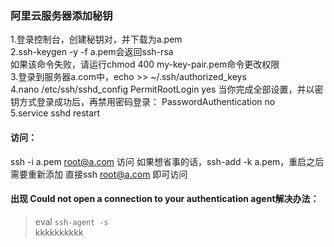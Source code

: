 ### 阿里云服务器添加秘钥
1.登录控制台，创建秘钥对，并下载为a.pem  
2.ssh-keygen -y -f a.pem会返回ssh-rsa  
如果该命令失败，请运行chmod 400 my-key-pair.pem命令更改权限  
3.登录到服务器a.com中，echo >> ~/.ssh/authorized_keys  
4.nano /etc/ssh/sshd_config
PermitRootLogin yes
当你完成全部设置，并以密钥方式登录成功后，再禁用密码登录：
PasswordAuthentication no  
5.service sshd restart

#### 访问：
ssh -i a.pem root@a.com 访问
如果想省事的话，ssh-add -k a.pem，重启之后需要重新添加
直接ssh root@a.com 即可访问
#### 出现 Could not open a connection to your authentication agent解决办法：
>eval `ssh-agent -s`  
>kkkkkkkkkk
